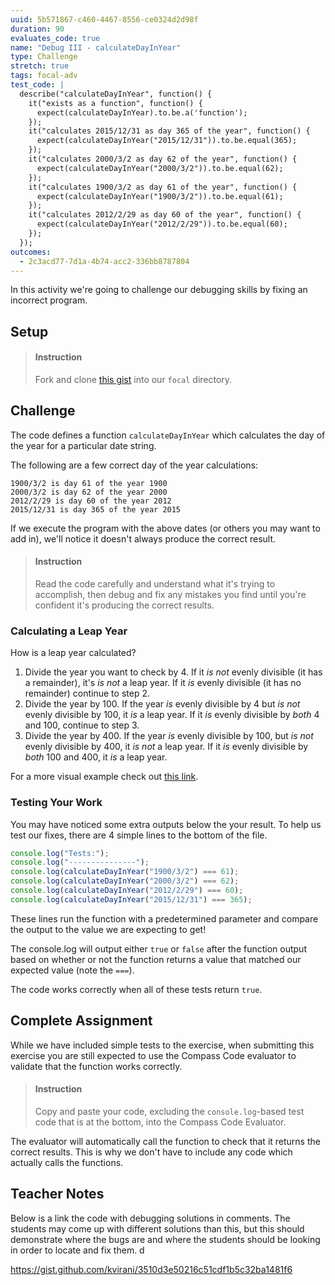 ```yaml
---
uuid: 5b571867-c460-4467-8556-ce0324d2d98f
duration: 90
evaluates_code: true
name: "Debug III - calculateDayInYear"
type: Challenge
stretch: true
tags: focal-adv
test_code: |
  describe("calculateDayInYear", function() {
    it("exists as a function", function() {
      expect(calculateDayInYear).to.be.a('function');
    });
    it("calculates 2015/12/31 as day 365 of the year", function() {
      expect(calculateDayInYear("2015/12/31")).to.be.equal(365);
    });
    it("calculates 2000/3/2 as day 62 of the year", function() {
      expect(calculateDayInYear("2000/3/2")).to.be.equal(62);
    });
    it("calculates 1900/3/2 as day 61 of the year", function() {
      expect(calculateDayInYear("1900/3/2")).to.be.equal(61);
    });
    it("calculates 2012/2/29 as day 60 of the year", function() {
      expect(calculateDayInYear("2012/2/29")).to.be.equal(60);
    });
  });
outcomes:
  - 2c3acd77-7d1a-4b74-acc2-336bb8787804
---
```


In this activity we're going to challenge our debugging skills by fixing an incorrect program.

## Setup

> #### Instruction
> Fork and clone [this gist](https://gist.github.com/kvirani/5fefc41fc9f0da6e61888750e058a5c4) into our `focal` directory. 

## Challenge

The code defines a function `calculateDayInYear` which calculates the day of the year for a particular date string.

The following are a few correct day of the year calculations:

```terminal
1900/3/2 is day 61 of the year 1900
2000/3/2 is day 62 of the year 2000
2012/2/29 is day 60 of the year 2012
2015/12/31 is day 365 of the year 2015
```

If we execute the program with the above dates (or others you may want to add in), we'll notice it doesn't always produce the correct result. 

> #### Instruction
> Read the code carefully and understand what it's trying to accomplish, then debug and fix any mistakes you find until you're confident it's producing the correct results.

### Calculating a Leap Year

How is a leap year calculated? 

1. Divide the year you want to check by 4. If it _is not_ evenly divisible (it has a remainder), it's _is not_ a leap year. If it _is_ evenly divisible (it has no remainder) continue to step 2.
2. Divide the year by 100. If the year _is_ evenly divisible by 4 but _is not_ evenly divisible by 100, it _is_ a leap year. If it _is_ evenly divisible by _both_ 4 and 100, continue to step 3.
3. Divide the year by 400. If the year _is_ evenly divisible by 100, but _is not_ evenly divisible by 400, it _is not_ a leap year. If it _is_ evenly divisible by _both_ 100 and 400, it _is_ a leap year.

For a more visual example check out [this link](https://www.wikihow.com/Calculate-Leap-Years).

### Testing Your Work

You may have noticed some extra outputs below the your result. To help us test our fixes, there are 4 simple lines to the bottom of the file.

```javascript
console.log("Tests:");
console.log("---------------");
console.log(calculateDayInYear("1900/3/2") === 61);
console.log(calculateDayInYear("2000/3/2") === 62);
console.log(calculateDayInYear("2012/2/29") === 60);
console.log(calculateDayInYear("2015/12/31") === 365);
```

These lines run the function with a predetermined parameter and compare the output to the value we are expecting to get!
    
The console.log will output either `true` or `false` after the function output based on whether or not the function returns a value that matched our expected value (note the `===`).

The code works correctly when all of these tests return `true`.

## Complete Assignment

While we have included simple tests to the exercise, when submitting this exercise you are still expected to use the Compass Code evaluator to validate that the function works correctly.

> #### Instruction 
> Copy and paste your code, excluding the `console.log`-based test code that is at the bottom, into the Compass Code Evaluator.

The evaluator will automatically call the function to check that it returns the correct results. This is why we don't have to include any code which actually calls the functions.

## Teacher Notes

Below is a link the code with debugging solutions in comments. The students may come up with different solutions than this, but this should demonstrate where the bugs are and where the students should be looking in order to locate and fix them. d

<https://gist.github.com/kvirani/3510d3e50216c51cdf1b5c32ba1481f6>
